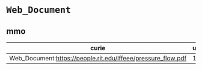 # `Web_Document`

## mmo

| curie                                                        |   usages | nodes                                             |
|--------------------------------------------------------------|----------|---------------------------------------------------|
| Web_Document:https://people.rit.edu/lffeee/pressure_flow.pdf |        1 | [MMO:0000638](https://bioregistry.io/MMO:0000638) |

